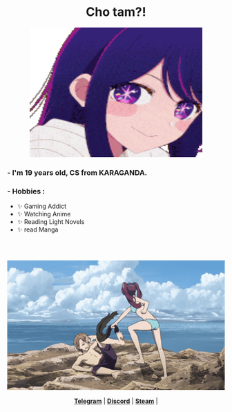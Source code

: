 <h1 align="center">Cho tam?</a>!</h1>
<p align="center">
  <a><img src="aiteehee-ai-hoshino.gif" alt="Banner" width="400" height="300"></a>
</p>


### - I'm 19 years  old, CS from KARAGANDA.

### - Hobbies : 
- ✨ Gaming Addict
- ✨ Watching Anime
- ✨ Reading Light Novels
- ✨ read Manga

</br>
</br> 

<p align="center">
 <a><img src="another-anime.gif" alt="Banner"  width="700" height="300" ></a>
</p>

<p align="center">
  <strong><a href="https://t.me/zhayleubay">Telegram</a></strong> |
  <strong><a href="https://discordapp.com/users/308799588825825293/">Discord</a></strong> |
  <strong><a href=https://steamcommunity.com/id/AdRenaLinPRO/">Steam</a></strong> |
</p>





















  



